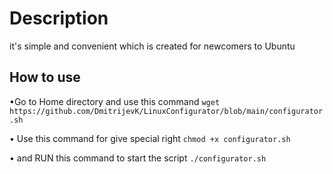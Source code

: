 # Description
it's simple and convenient which is created for newcomers to Ubuntu


## How to use
•Go to Home directory
and use this command `wget https://github.com/DmitrijevK/LinuxConfigurator/blob/main/configurator.sh`

• Use this command for give special right
`chmod +x configurator.sh`

• and RUN this command to start the script
`./configurator.sh`
